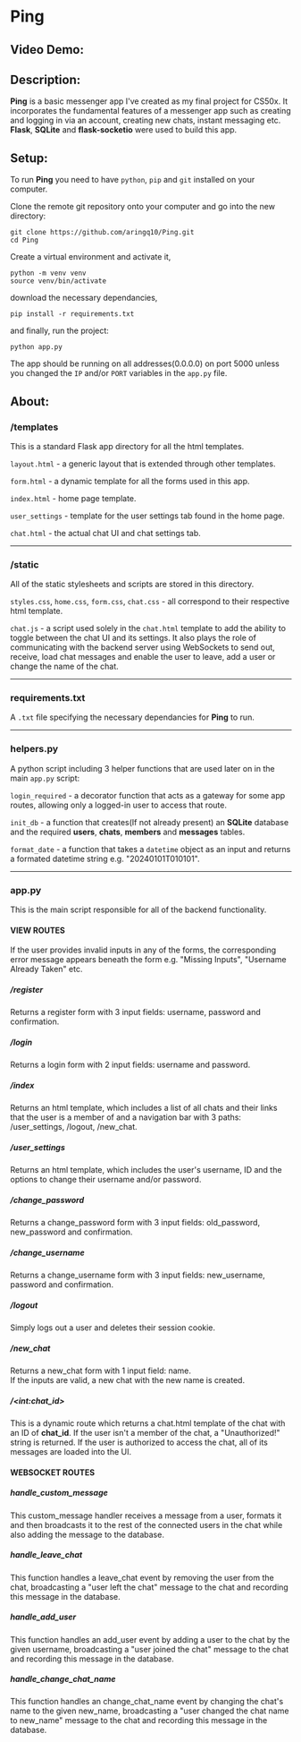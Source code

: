 # Ping
## Video Demo:  <URL HERE>
## Description:
**Ping** is a basic messenger app I've created as my final project for CS50x. It incorporates the fundamental features of a messenger app such as creating and logging in via an account, creating new chats, instant messaging etc.\
**Flask**, **SQLite** and **flask-socketio** were used to build this app.
## Setup:
To run **Ping** you need to have ```python```, ```pip``` and ```git``` installed on your computer.

Clone the remote git repository onto your computer and go into the new directory:
```
git clone https://github.com/aringq10/Ping.git
cd Ping
```
Create a virtual environment and activate it,
```
python -m venv venv
source venv/bin/activate
```
download the necessary dependancies,
```
pip install -r requirements.txt
```
and finally, run the project:
```
python app.py
```
The app should be running on all addresses(0.0.0.0) on port 5000 unless you changed the ```IP``` and/or ```PORT``` variables in the ```app.py``` file.
## About:
### /templates
This is a standard Flask app directory for all the html templates.

```layout.html``` - a generic layout that is extended through other templates.

```form.html``` - a dynamic template for all the forms used in this app.

```index.html``` - home page template.

```user_settings``` - template for the user settings tab found in the home page.

```chat.html``` - the actual chat UI and chat settings tab.

---

### /static
All of the static stylesheets and scripts are stored in this directory.

```styles.css```, ```home.css```, ```form.css```, ```chat.css``` - all correspond to their respective html template.

```chat.js``` - a script used solely in the ```chat.html``` template to add the ability to toggle between the chat UI and its settings. It also plays the role of communicating with the backend server using WebSockets to send out, receive, load chat messages and enable the user to leave, add a user or change the name of the chat.

---

### requirements.txt
A ```.txt``` file specifying the necessary dependancies for **Ping** to run.

---

### helpers.py
A python script including 3 helper functions that are used later on in the main ```app.py``` script:

```login_required``` - a decorator function that acts as a gateway for some app routes, allowing only a logged-in user to access that route.

```init_db``` - a function that creates(If not already present) an **SQLite** database and the required **users**, **chats**, **members** and **messages** tables.

```format_date``` - a function that takes a ```datetime``` object as an input and returns a formated datetime string e.g. "20240101T010101".

---

### app.py
This is the main script responsible for all of the backend functionality.

#### VIEW ROUTES
If the user provides invalid inputs in any of the forms, the corresponding error message appears beneath the form e.g. "Missing Inputs", "Username Already Taken" etc. 
##### /register
Returns a register form with 3 input fields: username, password and confirmation. 
##### /login
Returns a login form with 2 input fields: username and password.
##### /index
Returns an html template, which includes a list of all chats and their links that the user is a member of and a navigation bar with 3 paths: /user_settings, /logout, /new_chat.
##### /user_settings
Returns an html template, which includes the user's username, ID and the options to change their username and/or password.
##### /change_password
Returns a change_password form with 3 input fields: old_password, new_password and confirmation.
##### /change_username
Returns a change_username form with 3 input fields: new_username, password and confirmation.
##### /logout
Simply logs out a user and deletes their session cookie.
##### /new_chat
Returns a new_chat form with 1 input field: name.\
If the inputs are valid, a new chat with the new name is created.
##### /\<int:chat_id>
This is a dynamic route which returns a chat.html template of the chat with an ID of **chat_id**. If the user isn't a member of the chat, a "Unauthorized!" string is returned. If the user is authorized to access the chat, all of its messages are loaded into the UI.

#### WEBSOCKET ROUTES
##### handle_custom_message
This custom_message handler receives a message from a user, formats it and then broadcasts it to the rest of the connected users in the chat while also adding the message to the database.
##### handle_leave_chat
This function handles a leave_chat event by removing the user from the chat, broadcasting a "user left the chat" message to the chat and recording this message in the database.
##### handle_add_user
This function handles an add_user event by adding a user to the chat by the given username, broadcasting a "user joined the chat" message to the chat and recording this message in the database.
##### handle_change_chat_name
This function handles an change_chat_name event by changing the chat's name to the given new_name, broadcasting a "user changed the chat name to new_name" message to the chat and recording this message in the database.